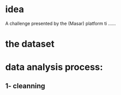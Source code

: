 # idea
A challenge presented by the (Masar) platform ti ......

# the dataset

# data analysis process:

1- cleanning
- 
